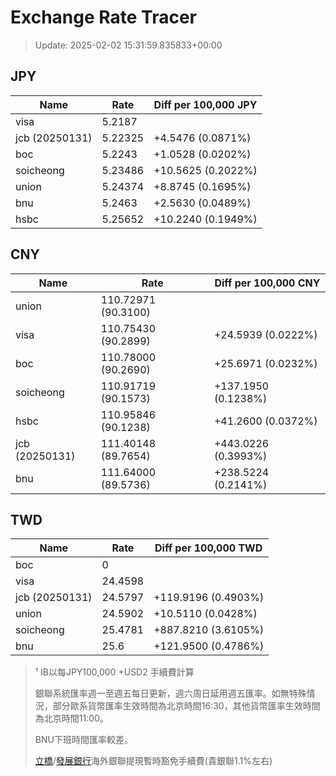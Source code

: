# Exchange Rate Tracer

> Update: 2025-02-02 15:31:59.835833+00:00

## JPY

| Name           |    Rate | Diff per 100,000 JPY   |
|----------------|---------|------------------------|
| visa           | 5.2187  |                        |
| jcb (20250131) | 5.22325 | +4.5476 (0.0871%)      |
| boc            | 5.2243  | +1.0528 (0.0202%)      |
| soicheong      | 5.23486 | +10.5625 (0.2022%)     |
| union          | 5.24374 | +8.8745 (0.1695%)      |
| bnu            | 5.2463  | +2.5630 (0.0489%)      |
| hsbc           | 5.25652 | +10.2240 (0.1949%)     |

## CNY

| Name           | Rate                | Diff per 100,000 CNY   |
|----------------|---------------------|------------------------|
| union          | 110.72971	(90.3100) |                        |
| visa           | 110.75430	(90.2899) | +24.5939 (0.0222%)     |
| boc            | 110.78000	(90.2690) | +25.6971 (0.0232%)     |
| soicheong      | 110.91719	(90.1573) | +137.1950 (0.1238%)    |
| hsbc           | 110.95846	(90.1238) | +41.2600 (0.0372%)     |
| jcb (20250131) | 111.40148	(89.7654) | +443.0226 (0.3993%)    |
| bnu            | 111.64000	(89.5736) | +238.5224 (0.2141%)    |

## TWD

| Name           |    Rate | Diff per 100,000 TWD   |
|----------------|---------|------------------------|
| boc            |  0      |                        |
| visa           | 24.4598 |                        |
| jcb (20250131) | 24.5797 | +119.9196 (0.4903%)    |
| union          | 24.5902 | +10.5110 (0.0428%)     |
| soicheong      | 25.4781 | +887.8210 (3.6105%)    |
| bnu            | 25.6    | +121.9500 (0.4786%)    |


> ¹ IB以每JPY100,000 +USD2 手續費計算
>
> 銀聯系統匯率週一至週五每日更新，週六周日延用週五匯率。如無特殊情況，部分歐系貨幣匯率生效時間為北京時間16:30，其他貨幣匯率生效時間為北京時間11:00。
>
> BNU下班時間匯率較差。
>
> [立橋](https://www.wlbank.com.mo/uploads/ueditor/file/20181211/1544536513900230.pdf)/[發展銀行](https://www.mdb.com.mo/Service_Charges_20230728.pdf)海外銀聯提現暫時豁免手續費(貴銀聯1.1%左右)

